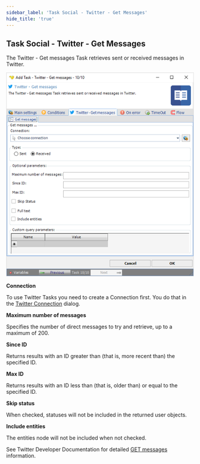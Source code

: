 ```yaml
---
sidebar_label: 'Task Social - Twitter - Get Messages'
hide_title: 'true'
---
```


## Task Social - Twitter - Get Messages

The Twitter - Get messages Task retrieves sent or received messages in Twitter.

![](../../../static/img/tasksocialtwittergetmessages.png)

**Connection**

To use Twitter Tasks you need to create a Connection first. You do that in the [Twitter Connection](connection-twitter) dialog.
 
**Maximum number of messages**

Specifies the number of direct messages to try and retrieve, up to a maximum of 200.
 
**Since ID**

Returns results with an ID greater than (that is, more recent than) the specified ID.
 
**Max ID**

Returns results with an ID less than (that is, older than) or equal to the specified ID.
 
**Skip status**

When checked, statuses will not be included in the returned user objects.
 
**Include entities**

The entities node will not be included when not checked.
 
See Twitter Developer Documentation for detailed [GET messages](https://developer.twitter.com/en/docs/twitter-api/v1/direct-messages/sending-and-receiving/api-reference/get-event) information.